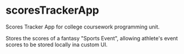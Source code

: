# scoresTrackerApp
Scores Tracker App for college coursework programming unit.

Stores the scores of a fantasy "Sports Event", allowing athlete's event scores to be stored locally ina custom UI.
